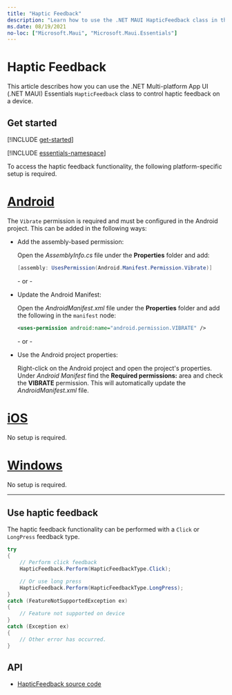 ```yaml
---
title: "Haptic Feedback"
description: "Learn how to use the .NET MAUI HapticFeedback class in the Microsoft.Maui.Essentials namespace. This class lets you control haptic feedback on a device."
ms.date: 08/19/2021
no-loc: ["Microsoft.Maui", "Microsoft.Maui.Essentials"]
---
```


# Haptic Feedback

This article describes how you can use the .NET Multi-platform App UI (.NET MAUI) Essentials `HapticFeedback` class to control haptic feedback on a device.

## Get started

[!INCLUDE [get-started](includes/get-started.md)]

[!INCLUDE [essentials-namespace](includes/essentials-namespace.md)]

To access the haptic feedback functionality, the following platform-specific setup is required.

<!-- markdownlint-disable MD025 -->
# [Android](#tab/android)

The `Vibrate` permission is required and must be configured in the Android project. This can be added in the following ways:

- Add the assembly-based permission:

  Open the _AssemblyInfo.cs_ file under the **Properties** folder and add:

  ```csharp
  [assembly: UsesPermission(Android.Manifest.Permission.Vibrate)]
  ```

  \- or -

- Update the Android Manifest:

  Open the _AndroidManifest.xml_ file under the **Properties** folder and add the following in the `manifest` node:

  ```xml
  <uses-permission android:name="android.permission.VIBRATE" />
  ```

  \- or -

- Use the Android project properties:

  Right-click on the Android project and open the project's properties. Under _Android Manifest_ find the **Required permissions:** area and check the **VIBRATE** permission. This will automatically update the _AndroidManifest.xml_ file.

# [iOS](#tab/ios)

No setup is required.

# [Windows](#tab/windows)

No setup is required.

-----
<!-- markdownlint-enable MD025 -->

## Use haptic feedback

The haptic feedback functionality can be performed with a `Click` or `LongPress` feedback type.

```csharp
try
{
    // Perform click feedback
    HapticFeedback.Perform(HapticFeedbackType.Click);

    // Or use long press    
    HapticFeedback.Perform(HapticFeedbackType.LongPress);
}
catch (FeatureNotSupportedException ex)
{
    // Feature not supported on device
}
catch (Exception ex)
{
    // Other error has occurred.
}
```

## API

- [HapticFeedback source code](https://github.com/dotnet/maui/tree/main/src/Essentials/src/HapticFeedback)
<!-- - [HapticFeedback API documentation](xref:Microsoft.Maui.Essentials.HapticFeedback)-->
